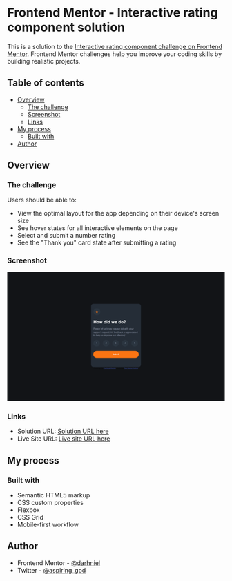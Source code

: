 # Frontend Mentor - Interactive rating component solution

This is a solution to the [Interactive rating component challenge on Frontend Mentor](https://www.frontendmentor.io/challenges/interactive-rating-component-koxpeBUmI). Frontend Mentor challenges help you improve your coding skills by building realistic projects. 

## Table of contents

- [Overview](#overview)
  - [The challenge](#the-challenge)
  - [Screenshot](#screenshot)
  - [Links](#links)
- [My process](#my-process)
  - [Built with](#built-with)
- [Author](#author)

## Overview

### The challenge

Users should be able to:

- View the optimal layout for the app depending on their device's screen size
- See hover states for all interactive elements on the page
- Select and submit a number rating
- See the "Thank you" card state after submitting a rating

### Screenshot

![screenshot](./screenshot.png)


### Links

- Solution URL: [Solution URL here](https://www.frontendmentor.io/solutions/interactive-rating-component-with-javascript---5td9IHs1)
- Live Site URL: [Live site URL here](https://darhniel.github.io/interactive-rating-component-main/)

## My process

### Built with

- Semantic HTML5 markup
- CSS custom properties
- Flexbox
- CSS Grid
- Mobile-first workflow

## Author
- Frontend Mentor - [@darhniel](https://www.frontendmentor.io/profile/darhniel)
- Twitter - [@aspiring_god](https://www.twitter.com/aspiring_god)
